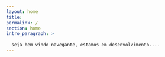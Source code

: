 ```yaml
---
layout: home
title: 
permalink: /
section: home
intro_paragraph: >
  
  seja bem vindo navegante, estamos em desenvolvimento....
---
```

